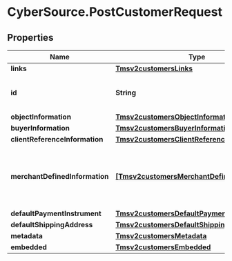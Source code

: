 # CyberSource.PostCustomerRequest

## Properties
Name | Type | Description | Notes
------------ | ------------- | ------------- | -------------
**links** | [**Tmsv2customersLinks**](Tmsv2customersLinks.md) |  | [optional] 
**id** | **String** | The Id of the Customer Token. | [optional] 
**objectInformation** | [**Tmsv2customersObjectInformation**](Tmsv2customersObjectInformation.md) |  | [optional] 
**buyerInformation** | [**Tmsv2customersBuyerInformation**](Tmsv2customersBuyerInformation.md) |  | [optional] 
**clientReferenceInformation** | [**Tmsv2customersClientReferenceInformation**](Tmsv2customersClientReferenceInformation.md) |  | [optional] 
**merchantDefinedInformation** | [**[Tmsv2customersMerchantDefinedInformation]**](Tmsv2customersMerchantDefinedInformation.md) | Object containing the custom data that the merchant defines.  | [optional] 
**defaultPaymentInstrument** | [**Tmsv2customersDefaultPaymentInstrument**](Tmsv2customersDefaultPaymentInstrument.md) |  | [optional] 
**defaultShippingAddress** | [**Tmsv2customersDefaultShippingAddress**](Tmsv2customersDefaultShippingAddress.md) |  | [optional] 
**metadata** | [**Tmsv2customersMetadata**](Tmsv2customersMetadata.md) |  | [optional] 
**embedded** | [**Tmsv2customersEmbedded**](Tmsv2customersEmbedded.md) |  | [optional] 



